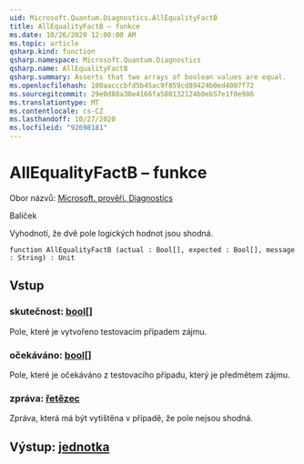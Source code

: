 ```yaml
---
uid: Microsoft.Quantum.Diagnostics.AllEqualityFactB
title: AllEqualityFactB – funkce
ms.date: 10/26/2020 12:00:00 AM
ms.topic: article
qsharp.kind: function
qsharp.namespace: Microsoft.Quantum.Diagnostics
qsharp.name: AllEqualityFactB
qsharp.summary: Asserts that two arrays of boolean values are equal.
ms.openlocfilehash: 100aacccbfd5b45ac9f859cd89424b0ed4007f72
ms.sourcegitcommit: 29e0d88a30e4166fa580132124b0eb57e1f0e986
ms.translationtype: MT
ms.contentlocale: cs-CZ
ms.lasthandoff: 10/27/2020
ms.locfileid: "92698181"
---
```

# <a name="allequalityfactb-function"></a>AllEqualityFactB – funkce

Obor názvů: [Microsoft. prověří. Diagnostics](xref:Microsoft.Quantum.Diagnostics)

Balíček [](https://nuget.org/packages/)


Vyhodnotí, že dvě pole logických hodnot jsou shodná.

```qsharp
function AllEqualityFactB (actual : Bool[], expected : Bool[], message : String) : Unit
```


## <a name="input"></a>Vstup

### <a name="actual--bool"></a>skutečnost: [bool](xref:microsoft.quantum.lang-ref.bool)[]

Pole, které je vytvořeno testovacím případem zájmu.


### <a name="expected--bool"></a>očekáváno: [bool](xref:microsoft.quantum.lang-ref.bool)[]

Pole, které je očekáváno z testovacího případu, který je předmětem zájmu.


### <a name="message--string"></a>zpráva: [řetězec](xref:microsoft.quantum.lang-ref.string)

Zpráva, která má být vytištěna v případě, že pole nejsou shodná.



## <a name="output--unit"></a>Výstup: [jednotka](xref:microsoft.quantum.lang-ref.unit)

